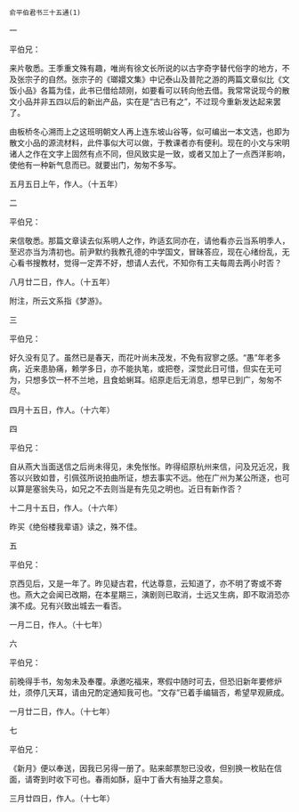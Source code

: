     俞平伯君书三十五通(1) 

   一

   平伯兄：

   来片敬悉。王季重文殊有趣，唯尚有徐文长所说的以古字奇字替代俗字的地方，不及张宗子的自然。张宗子的《瑯嬛文集》中记泰山及普陀之游的两篇文章似比《文饭小品》各篇为佳，此书已借给颉刚，如要看可以转向他去借。我常常说现今的散文小品并非五四以后的新出产品，实在是“古已有之”，不过现今重新发达起来罢了。

   由板桥冬心溯而上之这班明朝文人再上连东坡山谷等，似可编出一本文选，也即为散文小品的源流材料，此件事似大可以做，于教课者亦有便利。现在的小文与宋明诸人之作在文字上固然有点不同，但风致实是一致，或者又加上了一点西洋影响，使他有一种新气息而已。就要出门，匆匆不多写。

   五月五日上午，作人。（十五年）

   二

   平伯兄：

   来信敬悉。那篇文章读去似系明人之作，昨适玄同亦在，请他看亦云当系明季人，至迟亦当为清初也。前尹默约我教孔德的中学国文，冒昧答应，现在心绪纷乱，无心看书搜教材，觉得一定弄不好，想请人去代，不知你有工夫每周去两小时否？

   八月廿二日，作人。（十五年）

   附注，所云文系指《梦游》。

   三

   平伯兄：

   好久没有见了。虽然已是春天，而花叶尚未茂发，不免有寂寥之感。“愚”年老多病，近来患胁痛，赖学多日，亦不能执笔，或把卷，深觉此日可惜，但实在无可为，只想多饮一杯不兰地，且食蛤蜊耳。绍原走后无消息，想早已到广，匆匆不尽。

   四月十五日，作人。（十六年）

   四

   平伯兄：

   自从燕大当面送信之后尚未得见，未免怅怅。昨得绍原杭州来信，问及兄近况，我答以兴致如昔，引佩弦所说拍曲所证，想去事实不远。他在广州为某公所逐，也可以算是塞翁失马，如兄之不去则当是有先见之明也。近日有新作否？

   十二月十五日，作人。（十六年）

   昨买《绝俗楼我辈语》读之，殊不佳。

   五

   平伯兄：

   京西见后，又是一年了。昨见疑古君，代达尊意，云知道了，亦不明了寄或不寄也。燕大之会闻已改期，在本星期三，演剧则已取消，士远又生病，即不取消恐亦演不成。兄有兴致出城去一看否。

   一月二日，作人。（十七年）

   六

   平伯兄：

   前晚得手书，匆匆未及奉覆。承邀吃福来，寒假中随时可去，但恐旧新年要修炉灶，须停几天耳，请由兄酌定通知我可也。“文存”已着手编辑否，希望早观厥成。

   一月廿二日，作人。（十七年）

   七

   平伯兄：

   《新月》便以奉送，因我已另得一册了。贴来邮票恕已没收，但别换一枚贴在信面，请寄到时收下可也。春雨如酥，庭中丁香大有抽芽之意矣。

   三月廿四日，作人。（十七年）

